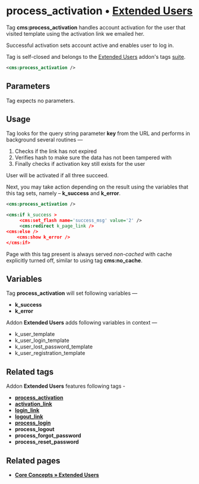 # process_activation • [**Extended Users**](#related-pages)

Tag **cms:process_activation** handles account activation for the user that visited template using the activation link we emailed her.

Successful activation sets account active and enables user to log in.

Tag is self-closed and belongs to the [Extended Users](#related-pages) addon's tags [suite](#related-tags).

```xml
<cms:process_activation />
```

## Parameters

Tag expects no parameters.

## Usage

Tag looks for the query string parameter **key** from the URL and performs in background several routines —

1. Checks if the link has not expired
2. Verifies hash to make sure the data has not been tampered with
3. Finally checks if activation key still exists for the user

User will be activated if all three succeed.

Next, you may take action depending on the result using the variables that this tag sets, namely &ndash; **k_success** and **k_error**.

```xml
<cms:process_activation />

<cms:if k_success >
     <cms:set_flash name='success_msg' value='2' />
     <cms:redirect k_page_link />
<cms:else />
    <cms:show k_error />
</cms:if>
```

Page with this tag present is always served *non-cached* with cache explicitly turned off, similar to using tag **cms:no_cache**.

## Variables

Tag **process_activation** will set following variables —

* **k_success**
* **k_error**

Addon **Extended Users** adds following variables in context —

* k_user_template
* k_user_login_template
* k_user_lost_password_template
* k_user_registration_template

## Related tags

Addon **Extended Users** features following tags -

* [**process_activation**](https://github.com/trendoman/Midware/tree/main/tags-reference/Extended-Users/process_activation.md)
* [**activation_link**](https://github.com/trendoman/Midware/tree/main/tags-reference/Extended-Users/activation_link.md)
* [**login_link**](https://github.com/trendoman/Midware/tree/main/tags-reference/Extended-Users/login_link.md)
* [**logout_link**](https://github.com/trendoman/Midware/tree/main/tags-reference/Extended-Users/logout_link.md)
* [**process_login**](https://github.com/trendoman/Midware/tree/main/tags-reference/Extended-Users/process_login.md)
* **process_logout**
* **process_forgot_password**
* **process_reset_password**

## Related pages

* [**Core Concepts &raquo; Extended Users**](/concepts/Extended-Users)
